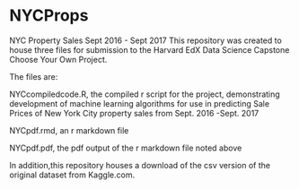 # NYCProps
NYC Property Sales Sept 2016 - Sept 2017
This repository was created to house three files for submission to the Harvard EdX Data Science Capstone Choose Your Own Project.

The files are:

NYCcompiledcode.R, the compiled r script for the project, demonstrating development of machine learning algorithms for use in predicting Sale Prices of New York City property sales from Sept. 2016 -Sept. 2017

NYCpdf.rmd, an r markdown file 

NYCpdf.pdf, the pdf output of the r markdown file noted above

In addition,this repository houses a download of the csv version of the original dataset from Kaggle.com.
